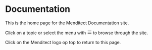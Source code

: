 # Documentation

This is the home page for the Menditect Documentation site.

Click on a topic or select the menu with <svg width="15" height="15" viewBox="0 0 30 30" aria-hidden="true"><path stroke="currentColor" stroke-linecap="round" stroke-miterlimit="10" stroke-width="2" d="M4 7h22M4 15h22M4 23h22"></path></svg> to browse through the site.

Click on the Menditect logo op top to return to this page.